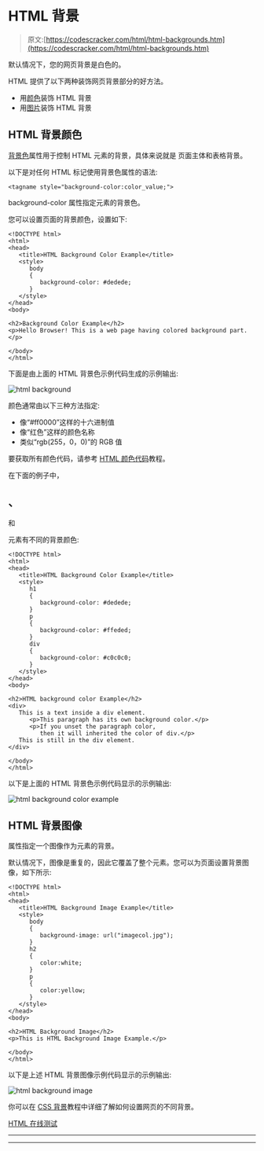 # HTML 背景

> 原文:[https://codescracker.com/html/html-backgrounds.htm](https://codescracker.com/html/html-backgrounds.htm)

默认情况下，您的网页背景是白色的。

HTML 提供了以下两种装饰网页背景部分的好方法。

*   用[颜色](/html/html-colors.htm)装饰 HTML 背景
*   用[图片](/html/html-images.htm)装饰 HTML 背景

## HTML 背景颜色

[背景色](/css/css-background-color.htm)属性用于控制 HTML 元素的背景，具体来说就是 页面主体和表格背景。

以下是对任何 HTML 标记使用背景色属性的语法:

```
<tagname style="background-color:color_value;">
```

background-color 属性指定元素的背景色。

您可以设置页面的背景颜色，设置如下:

```
<!DOCTYPE html>
<html>
<head>
   <title>HTML Background Color Example</title>
   <style>
      body
      {
         background-color: #dedede;
      }
   </style>
</head>
<body>

<h2>Background Color Example</h2>
<p>Hello Browser! This is a web page having colored background part.</p>

</body>
</html>
```

下面是由上面的 HTML 背景色示例代码生成的示例输出:

![html background](../Images/9cb4558be05dacf80e360c89248ff315.png)

颜色通常由以下三种方法指定:

*   像“#ff0000”这样的十六进制值
*   像“红色”这样的颜色名称
*   类似“rgb(255，0，0)”的 RGB 值

要获取所有颜色代码，请参考 [HTML 颜色代码](/html/html-colors.htm)教程。

在下面的例子中，

## 、

和

元素有不同的背景颜色:

```
<!DOCTYPE html>
<html>
<head>
   <title>HTML Background Color Example</title>
   <style>
      h1
      {
         background-color: #dedede;
      }
      p
      {
         background-color: #ffeded;
      }
      div
      {
         background-color: #c0c0c0;
      }
   </style>
</head>
<body>

<h2>HTML background color Example</h2>
<div>
   This is a text inside a div element.
      <p>This paragraph has its own background color.</p>
      <p>If you unset the paragraph color,
         then it will inherited the color of div.</p>
   This is still in the div element.
</div>

</body>
</html>
```

以下是上面的 HTML 背景色示例代码显示的示例输出:

![html background color example](../Images/dfa66c9ba558c941f5ae4da51735bf7c.png)

## HTML 背景图像

属性指定一个图像作为元素的背景。

默认情况下，图像是重复的，因此它覆盖了整个元素。您可以为页面设置背景图像，如下所示:

```
<!DOCTYPE html>
<html>
<head>
   <title>HTML Background Image Example</title>
   <style>
      body
      {
         background-image: url("imagecol.jpg");
      }
      h2
      {
         color:white;
      }
      p
      {
         color:yellow;
      }
   </style>
</head>
<body>

<h2>HTML Background Image</h2>
<p>This is HTML Background Image Example.</p>

</body>
</html>
```

以下是上述 HTML 背景图像示例代码显示的示例输出:

![html background image](../Images/730cbf3b74866041d73b47067126d2c0.png)

你可以在 [CSS 背景](/css/css-backgrounds.htm)教程中详细了解如何设置网页的不同背景。

[HTML 在线测试](/exam/showtest.php?subid=4)

* * *

* * *